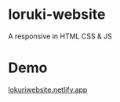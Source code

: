 # loruki-website
A responsive in HTML CSS &amp; JS

# Demo
[lokuriwebsite.netlify.app](https://lokuriwebsite.netlify.app "Demo")
